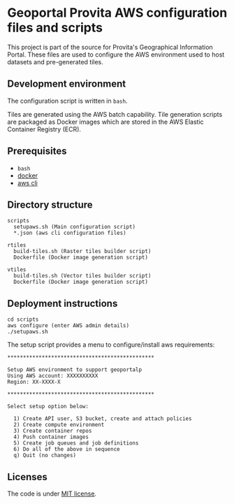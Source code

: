 # Geoportal Provita AWS configuration files and scripts

This project is part of the source for Provita's Geographical Information Portal. These files are used to configure the AWS environment used to host datasets and pre-generated tiles.

## Development environment

The configuration script is written in ```bash```.

Tiles are generated using the AWS batch capability. Tile generation scripts are packaged as Docker images which are stored in the AWS Elastic Container Registry (ECR).

## Prerequisites

* ```bash```
* [docker](https://www.docker.com/)
* [aws cli](https://aws.amazon.com/cli/)

## Directory structure

```
scripts
  setupaws.sh (Main configuration script)
  *.json (aws cli configuration files)

rtiles
  build-tiles.sh (Raster tiles builder script)
  Dockerfile (Docker image generation script)

vtiles
  build-tiles.sh (Vector tiles builder script)
  Dockerfile (Docker image generation script)

```

## Deployment instructions

```
cd scripts
aws configure (enter AWS admin details)
./setupaws.sh
```

The setup script provides a menu to configure/install aws requirements:

```
***********************************************

Setup AWS environment to support geoportalp
Using AWS account: XXXXXXXXXX
Region: XX-XXXX-X

***********************************************

Select setup option below:

  1) Create API user, S3 bucket, create and attach policies
  2) Create compute environment
  3) Create container repos
  4) Push container images
  5) Create job queues and job definitions
  6) Do all of the above in sequence
  q) Quit (no changes)

```

## Licenses

The code is under [MIT license](https://opensource.org/licenses/MIT).

